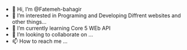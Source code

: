 - 👋 Hi, I’m @Fatemeh-bahagir
- 👀 I’m interested in Programing and Developing Diffrent websites and other things...
- 🌱 I’m currently learning Core 5 WEb API
- 💞️ I’m looking to collaborate on ...
- 📫 How to reach me ...

<!---
Fatemeh-bahagir/Fatemeh-bahagir is a ✨ special ✨ repository because its `README.md` (this file) appears on your GitHub profile.
You can click the Preview link to take a look at your changes.
--->
